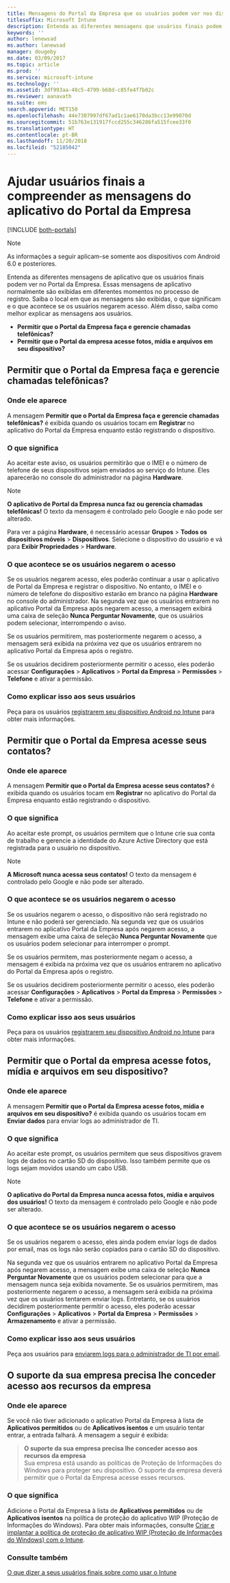 ```yaml
---
title: Mensagens do Portal da Empresa que os usuários podem ver nos dispositivos
titlesuffix: Microsoft Intune
description: Entenda as diferentes mensagens que usuários finais podem ver no Portal da Empresa.
keywords: ''
author: lenewsad
ms.author: lanewsad
manager: dougeby
ms.date: 03/09/2017
ms.topic: article
ms.prod: ''
ms.service: microsoft-intune
ms.technology: ''
ms.assetid: 3df993aa-48c5-4799-b68d-c85fe4f7b02c
ms.reviewer: aanavath
ms.suite: ems
search.appverid: MET150
ms.openlocfilehash: 44e7307997df67ad1c1ae6170da3bcc13e99070d
ms.sourcegitcommit: 51b763e131917fccd255c346286fa515fcee33f0
ms.translationtype: HT
ms.contentlocale: pt-BR
ms.lasthandoff: 11/20/2018
ms.locfileid: "52185042"
---
```

# <a name="help-end-users-understand-company-portal-app-messages"></a>Ajudar usuários finais a compreender as mensagens do aplicativo do Portal da Empresa

[!INCLUDE [both-portals](./includes/note-for-both-portals.md)]

> [!NOTE]
> As informações a seguir aplicam-se somente aos dispositivos com Android 6.0 e posteriores.

Entenda as diferentes mensagens de aplicativo que os usuários finais podem ver no Portal da Empresa. Essas mensagens de aplicativo normalmente são exibidas em diferentes momentos no processo de registro. Saiba o local em que as mensagens são exibidas, o que significam e o que acontece se os usuários negarem acesso. Além disso, saiba como melhor explicar as mensagens aos usuários.

- __Permitir que o Portal da Empresa faça e gerencie chamadas telefônicas?__
- __Permitir que o Portal da empresa acesse fotos, mídia e arquivos em seu dispositivo?__

## <a name="allow-company-portal-to-make-and-manage-phone-calls"></a>Permitir que o Portal da Empresa faça e gerencie chamadas telefônicas?

### <a name="where-it-appears"></a>Onde ele aparece
A mensagem **Permitir que o Portal da Empresa faça e gerencie chamadas telefônicas?** é exibida quando os usuários tocam em **Registrar** no aplicativo do Portal da Empresa enquanto estão registrando o dispositivo.

### <a name="what-it-means"></a>O que significa
Ao aceitar este aviso, os usuários permitirão que o IMEI e o número de telefone de seus dispositivos sejam enviados ao serviço do Intune. Eles aparecerão no console do administrador na página __Hardware__.

> [!NOTE]
> **O aplicativo de Portal da Empresa nunca faz ou gerencia chamadas telefônicas!** O texto da mensagem é controlado pelo Google e não pode ser alterado.

Para ver a página **Hardware**, é necessário acessar **Grupos** > **Todos os dispositivos móveis** > **Dispositivos**. Selecione o dispositivo do usuário e vá para **Exibir Propriedades** > **Hardware**.

### <a name="what-happens-if-users-deny-access"></a>O que acontece se os usuários negarem o acesso
Se os usuários negarem acesso, eles poderão continuar a usar o aplicativo de Portal da Empresa e registrar o dispositivo. No entanto, o IMEI e o número de telefone do dispositivo estarão em branco na página __Hardware__ no console do administrador. Na segunda vez que os usuários entrarem no aplicativo Portal da Empresa após negarem acesso, a mensagem exibirá uma caixa de seleção **Nunca Perguntar Novamente**, que os usuários podem selecionar, interrompendo o aviso.

Se os usuários permitirem, mas posteriormente negarem o acesso, a mensagem será exibida na próxima vez que os usuários entrarem no aplicativo Portal da Empresa após o registro.

Se os usuários decidirem posteriormente permitir o acesso, eles poderão acessar **Configurações** > **Aplicativos** > **Portal da Empresa** > **Permissões** > **Telefone** e ativar a permissão.

### <a name="how-to-explain-this-to-your-users"></a>Como explicar isso aos seus usuários
Peça para os usuários [registrarem seu dispositivo Android no Intune](/intune-user-help/enroll-your-device-in-intune-android) para obter mais informações.

## <a name="allow-company-portal-to-access-your-contacts"></a>Permitir que o Portal da Empresa acesse seus contatos?

### <a name="where-it-appears"></a>Onde ele aparece
A mensagem **Permitir que o Portal da Empresa acesse seus contatos?** é exibida quando os usuários tocam em **Registrar** no aplicativo do Portal da Empresa enquanto estão registrando o dispositivo.

### <a name="what-it-means"></a>O que significa
Ao aceitar este prompt, os usuários permitem que o Intune crie sua conta de trabalho e gerencie a identidade do Azure Active Directory que está registrada para o usuário no dispositivo.

> [!NOTE]
> **A Microsoft nunca acessa seus contatos!** O texto da mensagem é controlado pelo Google e não pode ser alterado.

### <a name="what-happens-if-users-deny-access"></a>O que acontece se os usuários negarem o acesso
Se os usuários negarem o acesso, o dispositivo não será registrado no Intune e não poderá ser gerenciado. Na segunda vez que os usuários entrarem no aplicativo Portal da Empresa após negarem acesso, a mensagem exibe uma caixa de seleção **Nunca Perguntar Novamente** que os usuários podem selecionar para interromper o prompt.

Se os usuários permitem, mas posteriormente negam o acesso, a mensagem é exibida na próxima vez que os usuários entrarem no aplicativo do Portal da Empresa após o registro.

Se os usuários decidirem posteriormente permitir o acesso, eles poderão acessar **Configurações** > **Aplicativos** > **Portal da Empresa** > **Permissões** > **Telefone** e ativar a permissão.

### <a name="how-to-explain-this-to-your-users"></a>Como explicar isso aos seus usuários
Peça para os usuários [registrarem seu dispositivo Android no Intune](/intune-user-help/enroll-your-device-in-intune-android) para obter mais informações.

## <a name="allow-company-portal-to-access-photos-media-and-files-on-your-device"></a>Permitir que o Portal da empresa acesse fotos, mídia e arquivos em seu dispositivo?

### <a name="where-it-appears"></a>Onde ele aparece
A mensagem **Permitir que o Portal da Empresa acesse fotos, mídia e arquivos em seu dispositivo?** é exibida quando os usuários tocam em **Enviar dados** para enviar logs ao administrador de TI.

### <a name="what-it-means"></a>O que significa
Ao aceitar este prompt, os usuários permitem que seus dispositivos gravem logs de dados no cartão SD do dispositivo. Isso também permite que os logs sejam movidos usando um cabo USB.   

> [!NOTE]
> **O aplicativo do Portal da Empresa nunca acessa fotos, mídia e arquivos dos usuários!** O texto da mensagem é controlado pelo Google e não pode ser alterado.

### <a name="what-happens-if-users-deny-access"></a>O que acontece se os usuários negarem o acesso
Se os usuários negarem o acesso, eles ainda podem enviar logs de dados por email, mas os logs não serão copiados para o cartão SD do dispositivo.

Na segunda vez que os usuários entrarem no aplicativo Portal da Empresa após negarem acesso, a mensagem exibe uma caixa de seleção **Nunca Perguntar Novamente** que os usuários podem selecionar para que a mensagem nunca seja exibida novamente. Se os usuários permitirem, mas posteriormente negarem o acesso, a mensagem será exibida na próxima vez que os usuários tentarem enviar logs. Entretanto, se os usuários decidirem posteriormente permitir o acesso, eles poderão acessar **Configurações** > **Aplicativos** > **Portal da Empresa** > **Permissões** > **Armazenamento** e ativar a permissão.


### <a name="how-to-explain-this-to-your-users"></a>Como explicar isso aos seus usuários
Peça aos usuários para [enviarem logs para o administrador de TI por email](/intune-user-help/send-logs-to-your-it-admin-by-email-android). 

## <a name="your-company-support-needs-to-give-you-access-to-company-resources"></a>O suporte da sua empresa precisa lhe conceder acesso aos recursos da empresa

### <a name="where-it-appears"></a>Onde ele aparece
Se você não tiver adicionado o aplicativo Portal da Empresa à lista de **Aplicativos permitidos** ou de **Aplicativos isentos** e um usuário tentar entrar, a entrada falhará. A mensagem a seguir é exibida:

> **O suporte da sua empresa precisa lhe conceder acesso aos recursos da empresa**  
> Sua empresa está usando as políticas de Proteção de Informações do Windows para proteger seu dispositivo. O suporte da empresa deverá permitir que o Portal da Empresa acesse esses recursos.

### <a name="what-it-means"></a>O que significa

Adicione o Portal da Empresa à lista de **Aplicativos permitidos** ou de **Aplicativos isentos** na política de proteção do aplicativo WIP (Proteção de Informações do Windows). Para obter mais informações, consulte [Criar e implantar a política de proteção de aplicativo WIP (Proteção de Informações do Windows) com o Intune](/intune-classic/deploy-use/create-windows-information-protection-policy-with-intune).

### <a name="see-also"></a>Consulte também
[O que dizer a seus usuários finais sobre como usar o Intune](end-user-educate.md)
